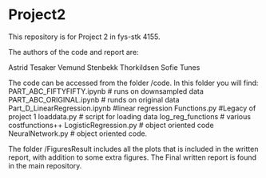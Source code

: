 # Project2

This repository is for Project 2 in fys-stk 4155.

The authors of the code and report are:

Astrid Tesaker
Vemund Stenbekk Thorkildsen
Sofie Tunes

The code can be accessed from the folder /code. 
In this folder you will find:
PART_ABC_FIFTYFIFTY.ipynb # runs on downsampled data
PART_ABC_ORIGINAL.ipynb # runds on original data
Part_D_LinearRegression.ipynb #linear regression
Functions.py #Legacy of project 1
loaddata.py # script for loading data
log_reg_functions # various costfunctions++
LogisticRegression.py # object oriented code
NeuralNetwork.py # object oriented code.

The folder /FiguresResult includes all the plots that is included in the written report, with addition to some extra figures. The Final written report is found in the main repository. 
